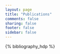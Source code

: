 ```yaml
---
layout: page
title: "Publications"
comments: false
sharing: false
footer: false
sidebar: false
---
```


<div id="publications">
    
{% bibliography_hdp %}

        
</div>
